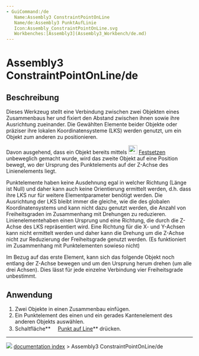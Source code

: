 ```yaml
---
- GuiCommand:/de
   Name:Assembly3 ConstraintPointOnLine
   Name/de:Assembly3 PunktAufLinie
   Icon:Assembly_ConstraintPointOnLine.svg
   Workbenches:[Assembly3](Assembly3_Workbench/de.md)
---
```


# Assembly3 ConstraintPointOnLine/de

## Beschreibung

Dieses Werkzeug stellt eine Verbindung zwischen zwei Objekten eines Zusammenbaus her und fixiert den Abstand zwischen ihnen sowie ihre Ausrichtung zueinander. Die Gewählten Elemente beider Objekte oder präziser ihre lokalen Koordinatensysteme (LKS) werden genutzt, um ein Objekt zum anderen zu positionieren.

Davon ausgehend, dass ein Objekt bereits mittels <img alt="" src=images/Assembly_ConstraintLock.svg‎‎  style="width:24px;"> [Festsetzen](Assembly3_ConstraintLock/de.md) unbeweglich gemacht wurde, wird das zweite Objekt auf eine Position bewegt, wo der Ursprung des Punktelements auf der Z-Achse des Linienelements liegt.

Punktelemente haben keine Ausdehnung egal in welcher Richtung (Länge ist Null) und daher kann auch keine Orientierung ermittelt werden, d.h. dass ihre LKS nur für weitere Elementparameter benötigt werden. Die Ausrichtung der LKS bleibt immer die gleiche, wie die des globalen Koordinatensystems und kann nicht dazu genutzt werden, die Anzahl von Freiheitsgraden im Zusammenhang mit Drehungen zu reduzieren. Linienelementehaben einen Ursprung und eine Richtung, die durch die Z-Achse des LKS repräsentiert wird. Eine Richtung für die X- und Y-Achsen kann nicht ermittelt werden und daher kann die Drehung um die Z-Achse nicht zur Reduzierung der Freiheitsgrade genutzt werden. (Es funktioniert im Zusammenhang mit Punktelementen sowieso nicht)

Im Bezug auf das erste Element, kann sich das folgende Objekt noch entlang der Z-Achse bewegen und um den Ursprung herum drehen (um alle drei Achsen). Dies lässt für jede einzelne Verbindung vier Freiheitsgrade unbestimmt.

## Anwendung

1.  Zwei Objekte in einen Zusammenbau einfügen.
2.  Ein Punktelement des einen und ein gerades Kantenelement des anderen Objekts auswählen.
3.  Schaltfläche**<img src="images/Assembly_ConstraintPointOnLine.svg" width=16px> [Punkt auf Line](Assembly3_ConstraintPointOnLine/de.md)** drücken.



---
![](images/Button_right.svg) [documentation index](../README.md) > Assembly3 ConstraintPointOnLine/de
